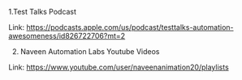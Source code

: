 1.Test Talks Podcast

Link: <https://podcasts.apple.com/us/podcast/testtalks-automation-awesomeness/id826722706?mt=2>

2. Naveen Automation Labs Youtube Videos

Link: https://www.youtube.com/user/naveenanimation20/playlists 



